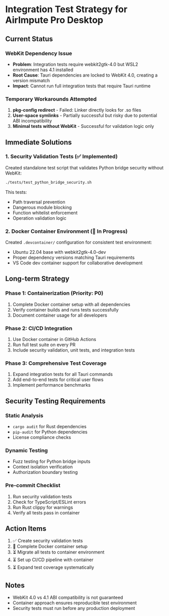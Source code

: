 # Integration Test Strategy for AirImpute Pro Desktop

## Current Status

### WebKit Dependency Issue
- **Problem**: Integration tests require webkit2gtk-4.0 but WSL2 environment has 4.1 installed
- **Root Cause**: Tauri dependencies are locked to WebKit 4.0, creating a version mismatch
- **Impact**: Cannot run full integration tests that require Tauri runtime

### Temporary Workarounds Attempted
1. **pkg-config redirect** - Failed: Linker directly looks for .so files
2. **User-space symlinks** - Partially successful but risky due to potential ABI incompatibility
3. **Minimal tests without WebKit** - Successful for validation logic only

## Immediate Solutions

### 1. Security Validation Tests (✅ Implemented)
Created standalone test script that validates Python bridge security without WebKit:
```bash
./tests/test_python_bridge_security.sh
```

This tests:
- Path traversal prevention
- Dangerous module blocking
- Function whitelist enforcement
- Operation validation logic

### 2. Docker Container Environment (🚧 In Progress)
Created `.devcontainer/` configuration for consistent test environment:
- Ubuntu 22.04 base with webkit2gtk-4.0-dev
- Proper dependency versions matching Tauri requirements
- VS Code dev container support for collaborative development

## Long-term Strategy

### Phase 1: Containerization (Priority: P0)
1. Complete Docker container setup with all dependencies
2. Verify container builds and runs tests successfully
3. Document container usage for all developers

### Phase 2: CI/CD Integration
1. Use Docker container in GitHub Actions
2. Run full test suite on every PR
3. Include security validation, unit tests, and integration tests

### Phase 3: Comprehensive Test Coverage
1. Expand integration tests for all Tauri commands
2. Add end-to-end tests for critical user flows
3. Implement performance benchmarks

## Security Testing Requirements

### Static Analysis
- `cargo audit` for Rust dependencies
- `pip-audit` for Python dependencies
- License compliance checks

### Dynamic Testing
- Fuzz testing for Python bridge inputs
- Context isolation verification
- Authorization boundary testing

### Pre-commit Checklist
1. Run security validation tests
2. Check for TypeScript/ESLint errors
3. Run Rust clippy for warnings
4. Verify all tests pass in container

## Action Items
1. ✅ Create security validation tests
2. 🚧 Complete Docker container setup
3. ⏳ Migrate all tests to container environment
4. ⏳ Set up CI/CD pipeline with container
5. ⏳ Expand test coverage systematically

## Notes
- WebKit 4.0 vs 4.1 ABI compatibility is not guaranteed
- Container approach ensures reproducible test environment
- Security tests must run before any production deployment